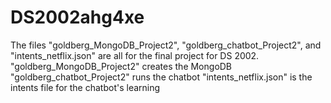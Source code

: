 # DS2002ahg4xe

The files "goldberg_MongoDB_Project2", "goldberg_chatbot_Project2", and "intents_netflix.json" are all for the final project for DS 2002.
"goldberg_MongoDB_Project2" creates the MongoDB
"goldberg_chatbot_Project2" runs the chatbot
"intents_netflix.json" is the intents file for the chatbot's learning
